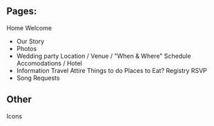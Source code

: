 Pages:
------
Home
Welcome
- Our Story
- Photos
- Wedding party
Location / Venue / "When & Where"
Schedule
Accomodations / Hotel
- Information
Travel
Attire
Things to do
Places to Eat?
Registry
RSVP
- Song Requests


Other
-----
Icons

